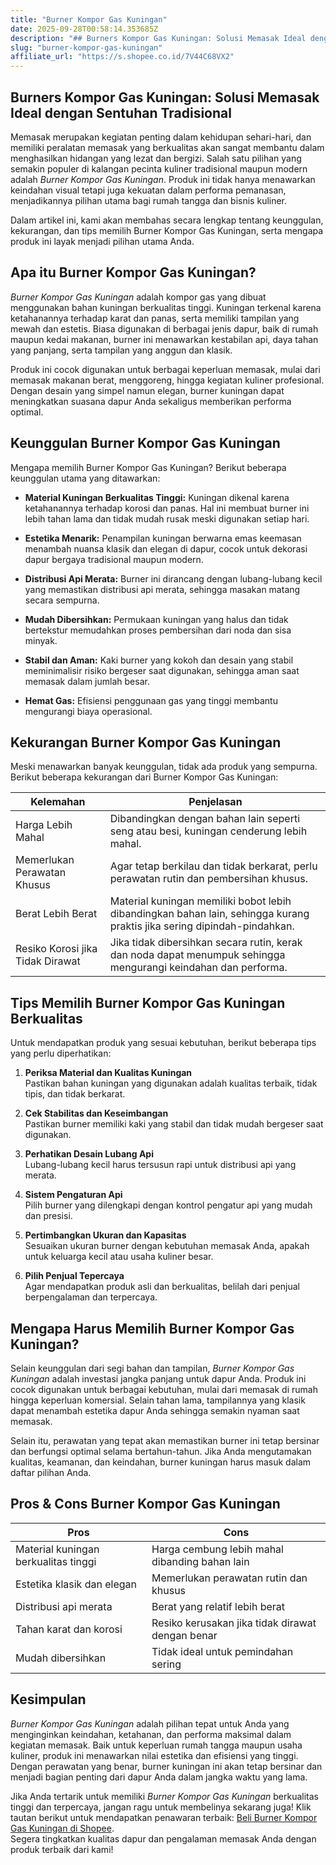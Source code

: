 ```yaml
---
title: "Burner Kompor Gas Kuningan"
date: 2025-09-28T00:58:14.353685Z
description: "## Burners Kompor Gas Kuningan: Solusi Memasak Ideal dengan Sentuhan Tradisional..."
slug: "burner-kompor-gas-kuningan"
affiliate_url: "https://s.shopee.co.id/7V44C68VX2"
---
```

## Burners Kompor Gas Kuningan: Solusi Memasak Ideal dengan Sentuhan Tradisional

Memasak merupakan kegiatan penting dalam kehidupan sehari-hari, dan memiliki peralatan memasak yang berkualitas akan sangat membantu dalam menghasilkan hidangan yang lezat dan bergizi. Salah satu pilihan yang semakin populer di kalangan pecinta kuliner tradisional maupun modern adalah *Burner Kompor Gas Kuningan*. Produk ini tidak hanya menawarkan keindahan visual tetapi juga kekuatan dalam performa pemanasan, menjadikannya pilihan utama bagi rumah tangga dan bisnis kuliner.

Dalam artikel ini, kami akan membahas secara lengkap tentang keunggulan, kekurangan, dan tips memilih Burner Kompor Gas Kuningan, serta mengapa produk ini layak menjadi pilihan utama Anda.

## Apa itu Burner Kompor Gas Kuningan?

*Burner Kompor Gas Kuningan* adalah kompor gas yang dibuat menggunakan bahan kuningan berkualitas tinggi. Kuningan terkenal karena ketahanannya terhadap karat dan panas, serta memiliki tampilan yang mewah dan estetis. Biasa digunakan di berbagai jenis dapur, baik di rumah maupun kedai makanan, burner ini menawarkan kestabilan api, daya tahan yang panjang, serta tampilan yang anggun dan klasik.

Produk ini cocok digunakan untuk berbagai keperluan memasak, mulai dari memasak makanan berat, menggoreng, hingga kegiatan kuliner profesional. Dengan desain yang simpel namun elegan, burner kuningan dapat meningkatkan suasana dapur Anda sekaligus memberikan performa optimal.

## Keunggulan Burner Kompor Gas Kuningan

Mengapa memilih Burner Kompor Gas Kuningan? Berikut beberapa keunggulan utama yang ditawarkan:

- **Material Kuningan Berkualitas Tinggi:** Kuningan dikenal karena ketahanannya terhadap korosi dan panas. Hal ini membuat burner ini lebih tahan lama dan tidak mudah rusak meski digunakan setiap hari.

- **Estetika Menarik:** Penampilan kuningan berwarna emas keemasan menambah nuansa klasik dan elegan di dapur, cocok untuk dekorasi dapur bergaya tradisional maupun modern.

- **Distribusi Api Merata:** Burner ini dirancang dengan lubang-lubang kecil yang memastikan distribusi api merata, sehingga masakan matang secara sempurna.

- **Mudah Dibersihkan:** Permukaan kuningan yang halus dan tidak bertekstur memudahkan proses pembersihan dari noda dan sisa minyak.

- **Stabil dan Aman:** Kaki burner yang kokoh dan desain yang stabil meminimalisir risiko bergeser saat digunakan, sehingga aman saat memasak dalam jumlah besar.

- **Hemat Gas:** Efisiensi penggunaan gas yang tinggi membantu mengurangi biaya operasional.

## Kekurangan Burner Kompor Gas Kuningan

Meski menawarkan banyak keunggulan, tidak ada produk yang sempurna. Berikut beberapa kekurangan dari Burner Kompor Gas Kuningan:

| Kelemahan | Penjelasan |
|------------|------------|
| Harga Lebih Mahal | Dibandingkan dengan bahan lain seperti seng atau besi, kuningan cenderung lebih mahal. |
| Memerlukan Perawatan Khusus | Agar tetap berkilau dan tidak berkarat, perlu perawatan rutin dan pembersihan khusus. |
| Berat Lebih Berat | Material kuningan memiliki bobot lebih dibandingkan bahan lain, sehingga kurang praktis jika sering dipindah-pindahkan. |
| Resiko Korosi jika Tidak Dirawat | Jika tidak dibersihkan secara rutin, kerak dan noda dapat menumpuk sehingga mengurangi keindahan dan performa. |

## Tips Memilih Burner Kompor Gas Kuningan Berkualitas

Untuk mendapatkan produk yang sesuai kebutuhan, berikut beberapa tips yang perlu diperhatikan:

1. **Periksa Material dan Kualitas Kuningan**  
Pastikan bahan kuningan yang digunakan adalah kualitas terbaik, tidak tipis, dan tidak berkarat.

2. **Cek Stabilitas dan Keseimbangan**  
Pastikan burner memiliki kaki yang stabil dan tidak mudah bergeser saat digunakan.

3. **Perhatikan Desain Lubang Api**  
Lubang-lubang kecil harus tersusun rapi untuk distribusi api yang merata.

4. **Sistem Pengaturan Api**  
Pilih burner yang dilengkapi dengan kontrol pengatur api yang mudah dan presisi.

5. **Pertimbangkan Ukuran dan Kapasitas**  
Sesuaikan ukuran burner dengan kebutuhan memasak Anda, apakah untuk keluarga kecil atau usaha kuliner besar.

6. **Pilih Penjual Tepercaya**  
Agar mendapatkan produk asli dan berkualitas, belilah dari penjual berpengalaman dan terpercaya.

## Mengapa Harus Memilih Burner Kompor Gas Kuningan?

Selain keunggulan dari segi bahan dan tampilan, *Burner Kompor Gas Kuningan* adalah investasi jangka panjang untuk dapur Anda. Produk ini cocok digunakan untuk berbagai kebutuhan, mulai dari memasak di rumah hingga keperluan komersial. Selain tahan lama, tampilannya yang klasik dapat menambah estetika dapur Anda sehingga semakin nyaman saat memasak.

Selain itu, perawatan yang tepat akan memastikan burner ini tetap bersinar dan berfungsi optimal selama bertahun-tahun. Jika Anda mengutamakan kualitas, keamanan, dan keindahan, burner kuningan harus masuk dalam daftar pilihan Anda.

## Pros & Cons Burner Kompor Gas Kuningan

| Pros | Cons |
|-------|--------|
| Material kuningan berkualitas tinggi | Harga cembung lebih mahal dibanding bahan lain |
| Estetika klasik dan elegan | Memerlukan perawatan rutin dan khusus |
| Distribusi api merata | Berat yang relatif lebih berat |
| Tahan karat dan korosi | Resiko kerusakan jika tidak dirawat dengan benar |
| Mudah dibersihkan | Tidak ideal untuk pemindahan sering |

## Kesimpulan

*Burner Kompor Gas Kuningan* adalah pilihan tepat untuk Anda yang menginginkan keindahan, ketahanan, dan performa maksimal dalam kegiatan memasak. Baik untuk keperluan rumah tangga maupun usaha kuliner, produk ini menawarkan nilai estetika dan efisiensi yang tinggi. Dengan perawatan yang benar, burner kuningan ini akan tetap bersinar dan menjadi bagian penting dari dapur Anda dalam jangka waktu yang lama.

Jika Anda tertarik untuk memiliki *Burner Kompor Gas Kuningan* berkualitas tinggi dan terpercaya, jangan ragu untuk membelinya sekarang juga! Klik tautan berikut untuk mendapatkan penawaran terbaik: [Beli Burner Kompor Gas Kuningan di Shopee](https://s.shopee.co.id/7V44C68VX2).  
Segera tingkatkan kualitas dapur dan pengalaman memasak Anda dengan produk terbaik dari kami!